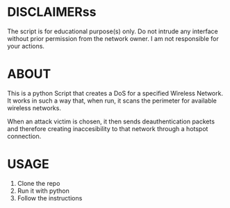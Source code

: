 # DISCLAIMERss
The script is for educational purpose(s) only. Do not intrude any interface without prior permission from the network owner. I am not responsible for your actions.

# ABOUT
This is a python Script that creates a DoS for a specified Wireless Network. It works in such a way that, when run, it scans the perimeter for available wireless networks. 

When an attack victim is chosen, it then sends deauthentication packets and therefore creating inaccesibility to that network through a hotspot connection.

# USAGE
1. Clone the repo 
2. Run it with python
3. Follow the instructions
